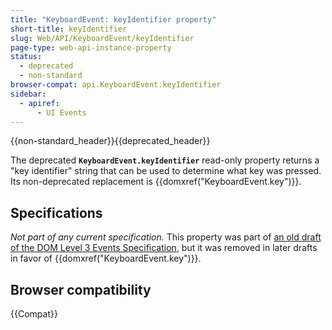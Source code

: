 ```yaml
---
title: "KeyboardEvent: keyIdentifier property"
short-title: keyIdentifier
slug: Web/API/KeyboardEvent/keyIdentifier
page-type: web-api-instance-property
status:
  - deprecated
  - non-standard
browser-compat: api.KeyboardEvent.keyIdentifier
sidebar:
  - apiref:
      - UI Events
---
```


{{non-standard_header}}{{deprecated_header}}

The deprecated **`KeyboardEvent.keyIdentifier`** read-only property returns a "key identifier" string that can be used to determine what key was pressed. Its non-deprecated replacement is {{domxref("KeyboardEvent.key")}}.

## Specifications

_Not part of any current specification._ This property was part of [an old draft of the DOM Level 3 Events Specification](https://www.w3.org/TR/2009/WD-DOM-Level-3-Events-20090908/#events-Events-KeyboardEvent-keyIdentifier), but it was removed in later drafts in favor of {{domxref("KeyboardEvent.key")}}.

## Browser compatibility

{{Compat}}
